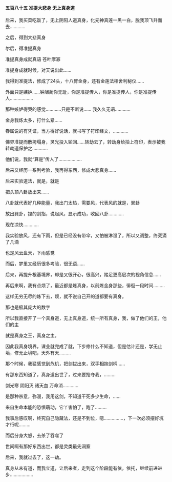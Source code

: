 #### 五百八十五 准提大悲身 无上真身道

后来，我买菜吃饭了，无上阴阳人道真身，化元神真莲一黑一白，脱我顶飞升而去…………

之后，得到大悲真身

尔后，得准提真身

准提真身成就真语
苍叶摩寡

准提身成就时候，对天说出此……

我得到准提法，修成了24头，十八臂金身，还有金莲法相舍利秘仪……


外面只是嫉妒……钟旭蔺你无耻，你是准提传人，你是准提传人，你是准提传人………………


那种嫉妒得哭的感觉…………只是不断说……
我久久无语…………

金身我炼太多，打什么紧……

眷属说的有凭证，当方得好说话，就书写了符印经文，…………

佛界准提而散挎塌身，灵光投入轮回……转劫去了，转劫身给拍上符印，表示被我转劫道保护之…………

他们说，我就“算是”传人了………………

后来又经历一系列考验，我再得东西，修成大悲真身……


后来实验道法，就是，就是

把头顶八卦放出来……

八卦就代表好几种能量，我出门太热，需要风，代表风的就是，巽卦

放出巽卦，捏的剑指，说起风，显示成功，收回八卦…………

现在凉快…………

我实验放风，还有下雨，但是已经没有带伞，又怕被淋湿了，所以又调整，终究滴了几滴

也是风云盘天，下雨感觉


而后，梦里又经历很多考验，很无语……

后来，再提升根基境界，却是又很开心，很高兴，踏足更高层次的视角信息……


再后来啊，我有点烦了，最近都是炼真身，以前炼金身那些，徘徊一段时间………

这样无穷无尽的炼下去，烦，就不说自己开的道都要有真身。

那也是极其庞大的数字

所以我直接开了一个真身道，无上真身道，统一所有真身，我，做了他们的王，他们的主

就是真身之王，真身之主。

因此我真身境界，课业就完成了就，下步修什么不知道，但是估计还是，学无止境，修无止境吧，天外有天………

那个时候，我猛感觉到危机，把剑拔出来，双手相抱剑柄……

有那东西知道了，真身道出世了，过来要抢夺我，………

剑光寒
阴阳灭
诸天血
万命消…………

是那种杀意，弥漫，我用这剑，不知道干死多少生命，……

来自生命本能的恐惧萌动，它丫害怕了，跑了………

我事后感叹啊，终究自己隐藏法，还是不到位，嗯……………，下一次必须摆好坑才行呢………

而后分身大怒，去杀了吞噬了

世间啊有那好东西出世，都是灵类最先洞察

后来，我就过去了，这一劫。


真身从未有道，而我立道，让后来者，走到这个阶段能有依，依托，继续前进进步………………